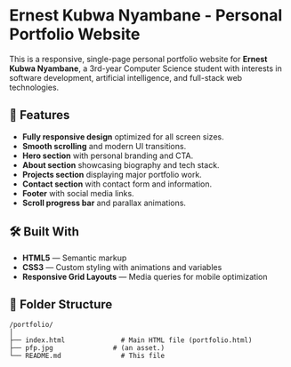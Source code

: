 # Ernest Kubwa Nyambane - Personal Portfolio Website

This is a responsive, single-page personal portfolio website for **Ernest Kubwa Nyambane**, a 3rd-year Computer Science student with interests in software development, artificial intelligence, and full-stack web technologies.

## 🚀 Features

- **Fully responsive design** optimized for all screen sizes.
- **Smooth scrolling** and modern UI transitions.
- **Hero section** with personal branding and CTA.
- **About section** showcasing biography and tech stack.
- **Projects section** displaying major portfolio work.
- **Contact section** with contact form and information.
- **Footer** with social media links.
- **Scroll progress bar** and parallax animations.

## 🛠️ Built With

- **HTML5** — Semantic markup
- **CSS3** — Custom styling with animations and variables
- **Responsive Grid Layouts** — Media queries for mobile optimization

## 📁 Folder Structure

```plaintext
/portfolio/
│
├── index.html              # Main HTML file (portfolio.html)
├── pfp.jpg               # (an asset.)
└── README.md               # This file
